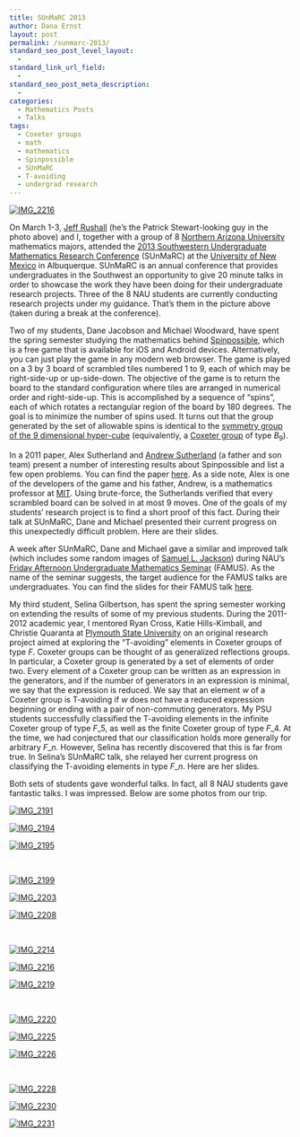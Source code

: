 ```yaml
---
title: SUnMaRC 2013
author: Dana Ernst
layout: post
permalink: /sunmarc-2013/
standard_seo_post_level_layout:
  - 
standard_link_url_field:
  - 
standard_seo_post_meta_description:
  - 
categories:
  - Mathematics Posts
  - Talks
tags:
  - Coxeter groups
  - math
  - mathematics
  - Spinpossible
  - SUnMaRC
  - T-avoiding
  - undergrad research
---
```

[<img src="http://i2.wp.com/danaernst.com/wp-content/uploads/2013/03/IMG_2216.jpg?fit=610%2C610" alt="IMG_2216" class="aligncenter size-full wp-image-697" data-recalc-dims="1" />][1]

On March 1-3, [Jeff Rushall][2] (he&#8217;s the Patrick Stewart-looking guy in the photo above) and I, together with a group of 8 [Northern Arizona University][3] mathematics majors, attended the [2013 Southwestern Undergraduate Mathematics Research Conference][4] (SUnMaRC) at the [University of New Mexico][5] in Albuquerque. SUnMaRC is an annual conference that provides undergraduates in the Southwest an opportunity to give 20 minute talks in order to showcase the work they have been doing for their undergraduate research projects. Three of the 8 NAU students are currently conducting research projects under my guidance. That&#8217;s them in the picture above (taken during a break at the conference).

Two of my students, Dane Jacobson and Michael Woodward, have spent the spring semester studying the mathematics behind [Spinpossible][6], which is a free game that is available for iOS and Android devices. Alternatively, you can just play the game in any modern web browser. The game is played on a 3 by 3 board of scrambled tiles numbered 1 to 9, each of which may be right-side-up or up-side-down. The objective of the game is to return the board to the standard configuration where tiles are arranged in numerical order and right-side-up. This is accomplished by a sequence of &#8220;spins&#8221;, each of which rotates a rectangular region of the board by 180 degrees. The goal is to minimize the number of spins used. It turns out that the group generated by the set of allowable spins is identical to the [symmetry group of the 9 dimensional hyper-cube][7] (equivalently, a [Coxeter group][8] of type $B_9$).

In a 2011 paper, Alex Sutherland and [Andrew Sutherland][9] (a father and son team) present a number of interesting results about Spinpossible and list a few open problems. You can find the paper [here][10]. As a side note, Alex is one of the developers of the game and his father, Andrew, is a mathematics professor at [MIT][11]. Using brute-force, the Sutherlands verified that every scrambled board can be solved in at most 9 moves. One of the goals of my students&#8217; research project is to find a short proof of this fact. During their talk at SUnMaRC, Dane and Michael presented their current progress on this unexpectedly difficult problem. Here are their slides.

<div>
</div>

A week after SUnMaRC, Dane and Michael gave a similar and improved talk (which includes some random images of [Samuel L. Jackson][12]) during NAU’s [Friday Afternoon Undergraduate Mathematics Seminar][13] (FAMUS). As the name of the seminar suggests, the target audience for the FAMUS talks are undergraduates. You can find the slides for their FAMUS talk [here][14].

My third student, Selina Gilbertson, has spent the spring semester working on extending the results of some of my previous students. During the 2011-2012 academic year, I mentored Ryan Cross, Katie Hills-Kimball, and Christie Quaranta at [Plymouth State University][15] on an original research project aimed at exploring the &#8220;T-avoiding&#8221; elements in Coxeter groups of type $F$. Coxeter groups can be thought of as generalized reflections groups. In particular, a Coxeter group is generated by a set of elements of order two. Every element of a Coxeter group can be written as an expression in the generators, and if the number of generators in an expression is minimal, we say that the expression is reduced. We say that an element $w$ of a Coxeter group is T-avoiding if $w$ does not have a reduced expression beginning or ending with a pair of non-commuting generators. My PSU students successfully classified the T-avoiding elements in the infinite Coxeter group of type $F\_5$, as well as the finite Coxeter group of type $F\_4$. At the time, we had conjectured that our classification holds more generally for arbitrary $F\_n$. However, Selina has recently discovered that this is far from true. In Selina&#8217;s SUnMaRC talk, she relayed her current progress on classifying the T-avoiding elements in type $F\_n$. Here are her slides.

<div>
</div>

Both sets of students gave wonderful talks. In fact, all 8 NAU students gave fantastic talks. I was impressed. Below are some photos from our trip.

<div id='gallery-1' class='gallery galleryid-685 gallery-columns-3 gallery-size-thumbnail'>
  <dl class='gallery-item'>
    <dt class='gallery-icon landscape'>
      <a href='http://danaernst.com/sunmarc-2013/img_2191/'><img src="http://i1.wp.com/danaernst.com/wp-content/uploads/2013/03/IMG_2191.jpg?resize=150%2C150" class="attachment-thumbnail" alt="IMG_2191" data-recalc-dims="1" /></a>
    </dt>
  </dl>
  
  <dl class='gallery-item'>
    <dt class='gallery-icon landscape'>
      <a href='http://danaernst.com/sunmarc-2013/img_2194/'><img src="http://i0.wp.com/danaernst.com/wp-content/uploads/2013/03/IMG_2194.jpg?resize=150%2C150" class="attachment-thumbnail" alt="IMG_2194" data-recalc-dims="1" /></a>
    </dt>
  </dl>
  
  <dl class='gallery-item'>
    <dt class='gallery-icon landscape'>
      <a href='http://danaernst.com/sunmarc-2013/img_2195/'><img src="http://i0.wp.com/danaernst.com/wp-content/uploads/2013/03/IMG_2195.jpg?resize=150%2C150" class="attachment-thumbnail" alt="IMG_2195" data-recalc-dims="1" /></a>
    </dt>
  </dl>
  
  <br style="clear: both" />
  
  <dl class='gallery-item'>
    <dt class='gallery-icon landscape'>
      <a href='http://danaernst.com/sunmarc-2013/img_2199/'><img src="http://i2.wp.com/danaernst.com/wp-content/uploads/2013/03/IMG_2199.jpg?resize=150%2C150" class="attachment-thumbnail" alt="IMG_2199" data-recalc-dims="1" /></a>
    </dt>
  </dl>
  
  <dl class='gallery-item'>
    <dt class='gallery-icon landscape'>
      <a href='http://danaernst.com/sunmarc-2013/img_2203/'><img src="http://i0.wp.com/danaernst.com/wp-content/uploads/2013/03/IMG_2203.jpg?resize=150%2C150" class="attachment-thumbnail" alt="IMG_2203" data-recalc-dims="1" /></a>
    </dt>
  </dl>
  
  <dl class='gallery-item'>
    <dt class='gallery-icon landscape'>
      <a href='http://danaernst.com/sunmarc-2013/img_2208/'><img src="http://i0.wp.com/danaernst.com/wp-content/uploads/2013/03/IMG_2208.jpg?resize=150%2C150" class="attachment-thumbnail" alt="IMG_2208" data-recalc-dims="1" /></a>
    </dt>
  </dl>
  
  <br style="clear: both" />
  
  <dl class='gallery-item'>
    <dt class='gallery-icon landscape'>
      <a href='http://danaernst.com/sunmarc-2013/img_2214/'><img src="http://i0.wp.com/danaernst.com/wp-content/uploads/2013/03/IMG_2214.jpg?resize=150%2C150" class="attachment-thumbnail" alt="IMG_2214" data-recalc-dims="1" /></a>
    </dt>
  </dl>
  
  <dl class='gallery-item'>
    <dt class='gallery-icon landscape'>
      <a href='http://danaernst.com/sunmarc-2013/img_2216/'><img src="http://i2.wp.com/danaernst.com/wp-content/uploads/2013/03/IMG_2216.jpg?resize=150%2C150" class="attachment-thumbnail" alt="IMG_2216" data-recalc-dims="1" /></a>
    </dt>
  </dl>
  
  <dl class='gallery-item'>
    <dt class='gallery-icon landscape'>
      <a href='http://danaernst.com/sunmarc-2013/img_2219/'><img src="http://i2.wp.com/danaernst.com/wp-content/uploads/2013/03/IMG_2219.jpg?resize=150%2C150" class="attachment-thumbnail" alt="IMG_2219" data-recalc-dims="1" /></a>
    </dt>
  </dl>
  
  <br style="clear: both" />
  
  <dl class='gallery-item'>
    <dt class='gallery-icon landscape'>
      <a href='http://danaernst.com/sunmarc-2013/img_2220/'><img src="http://i0.wp.com/danaernst.com/wp-content/uploads/2013/03/IMG_2220.jpg?resize=150%2C150" class="attachment-thumbnail" alt="IMG_2220" data-recalc-dims="1" /></a>
    </dt>
  </dl>
  
  <dl class='gallery-item'>
    <dt class='gallery-icon landscape'>
      <a href='http://danaernst.com/sunmarc-2013/img_2225/'><img src="http://i1.wp.com/danaernst.com/wp-content/uploads/2013/03/IMG_2225.jpg?resize=150%2C150" class="attachment-thumbnail" alt="IMG_2225" data-recalc-dims="1" /></a>
    </dt>
  </dl>
  
  <dl class='gallery-item'>
    <dt class='gallery-icon landscape'>
      <a href='http://danaernst.com/sunmarc-2013/img_2226/'><img src="http://i2.wp.com/danaernst.com/wp-content/uploads/2013/03/IMG_2226.jpg?resize=150%2C150" class="attachment-thumbnail" alt="IMG_2226" data-recalc-dims="1" /></a>
    </dt>
  </dl>
  
  <br style="clear: both" />
  
  <dl class='gallery-item'>
    <dt class='gallery-icon landscape'>
      <a href='http://danaernst.com/sunmarc-2013/img_2228/'><img src="http://i1.wp.com/danaernst.com/wp-content/uploads/2013/03/IMG_2228.jpg?resize=150%2C150" class="attachment-thumbnail" alt="IMG_2228" data-recalc-dims="1" /></a>
    </dt>
  </dl>
  
  <dl class='gallery-item'>
    <dt class='gallery-icon landscape'>
      <a href='http://danaernst.com/sunmarc-2013/img_2230/'><img src="http://i2.wp.com/danaernst.com/wp-content/uploads/2013/03/IMG_2230.jpg?resize=150%2C150" class="attachment-thumbnail" alt="IMG_2230" data-recalc-dims="1" /></a>
    </dt>
  </dl>
  
  <dl class='gallery-item'>
    <dt class='gallery-icon landscape'>
      <a href='http://danaernst.com/sunmarc-2013/img_2231/'><img src="http://i2.wp.com/danaernst.com/wp-content/uploads/2013/03/IMG_2231.jpg?resize=150%2C150" class="attachment-thumbnail" alt="IMG_2231" data-recalc-dims="1" /></a>
    </dt>
  </dl>
  
  <br style="clear: both" />
</div>

 [1]: http://i2.wp.com/danaernst.com/wp-content/uploads/2013/03/IMG_2216.jpg
 [2]: https://nau.edu/CEFNS/NatSci/Math/Directory-Full-Time/Rushall-Jeff/
 [3]: http://nau.edu
 [4]: http://sunmarc.org
 [5]: http://www.unm.edu
 [6]: https://spinpossible.com/index.pl
 [7]: http://en.wikipedia.org/wiki/Hyperoctahedral_group
 [8]: http://en.wikipedia.org/wiki/Coxeter_group
 [9]: http://math.mit.edu/~drew/
 [10]: http://arxiv.org/abs/1110.6645
 [11]: http://www.mit.edu
 [12]: http://en.wikipedia.org/wiki/Samuel_L._Jackson
 [13]: http://oak.ucc.nau.edu/jws8/FAMUSflyer.pdf
 [14]: https://speakerdeck.com/dcernst/mathematics-of-the-game-spinpossible-1
 [15]: http://plymouth.edu